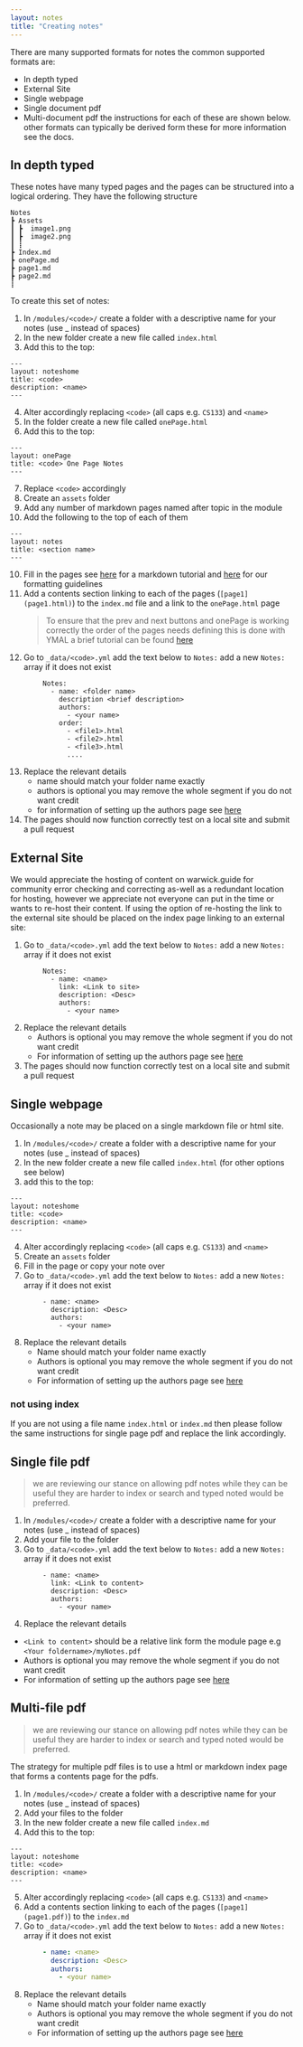 ```yaml
---
layout: notes
title: "Creating notes"
---
```


There are many supported formats for notes the common supported formats are:

- In depth typed
- External Site
- Single webpage
- Single document pdf
- Multi-document pdf
  the instructions for each of these are shown below. other formats can typically be derived form these for more information see the docs.

## In depth typed

These notes have many typed pages and the pages can be structured into a logical ordering. They have the following structure

```
Notes
┣ Assets
┃ ┣  image1.png
┃ ┣  image2.png
┃ ┋
┣ Index.md
┣ onePage.md
┣ page1.md
┣ page2.md
┋
```

To create this set of notes:

1. In `/modules/<code>/` create a folder with a descriptive name for your notes (use \_ instead of spaces)
2. In the new folder create a new file called `index.html`
3. Add this to the top:

```
---
layout: noteshome
title: <code>
description: <name>
---
```

4. Alter accordingly replacing `<code>` (all caps e.g. `CS133`) and `<name>`
5. In the folder create a new file called `onePage.html`
6. Add this to the top:

```
---
layout: onePage
title: <code> One Page Notes
---
```

7. Replace `<code>` accordingly
8. Create an `assets` folder
9. Add any number of markdown pages named after topic in the module
10. Add the following to the top of each of them

```
---
layout: notes
title: <section name>
---
```

10. Fill in the pages see [here]() for a markdown tutorial and [here]() for our formatting guidelines
11. Add a contents section linking to each of the pages (`[page1](page1.html)`) to the `index.md` file and a link to the `onePage.html` page
    > To ensure that the prev and next buttons and onePage is working correctly the order of the pages needs defining this is done with YMAL a brief tutorial can be found [here](https://en.wikipedia.org/wiki/YAML#Basic_components)
12. Go to `_data/<code>.yml` add the text below to `Notes:` add a new `Notes:` array if it does not exist

```
        Notes:
          - name: <folder name>
            description <brief description>
            authors:
              - <your name>
            order:
              - <file1>.html
              - <file2>.html
              - <file3>.html
              ....
```

13. Replace the relevant details
    - name should match your folder name exactly
    - authors is optional you may remove the whole segment if you do not want credit
    - for information of setting up the authors page see [here](contributors.html)
14. The pages should now function correctly test on a local site and submit a pull request

## External Site

We would appreciate the hosting of content on warwick.guide for community error checking and correcting as-well as a redundant location for hosting, however we appreciate not everyone can put in the time or wants to re-host their content. If using the option of re-hosting the link to the external site should be placed on the index page linking to an external site:

1. Go to `_data/<code>.yml` add the text below to `Notes:` add a new `Notes:` array if it does not exist

```
        Notes:
          - name: <name>
            link: <Link to site>
            description: <Desc>
            authors:
              - <your name>
```

2. Replace the relevant details
   - Authors is optional you may remove the whole segment if you do not want credit
   - For information of setting up the authors page see [here](contributors.html)
3. The pages should now function correctly test on a local site and submit a pull request

## Single webpage

Occasionally a note may be placed on a single markdown file or html site.

1. In `/modules/<code>/` create a folder with a descriptive name for your notes (use \_ instead of spaces)
2. In the new folder create a new file called `index.html` (for other options see below)
3. add this to the top:

```
---
layout: noteshome
title: <code>
description: <name>
---
```

4. Alter accordingly replacing `<code>` (all caps e.g. `CS133`) and `<name>`
5. Create an `assets` folder
6. Fill in the page or copy your note over
7. Go to `_data/<code>.yml` add the text below to `Notes:` add a new `Notes:` array if it does not exist

```
        - name: <name>
          description: <Desc>
          authors:
            - <your name>
```

8. Replace the relevant details
   - Name should match your folder name exactly
   - Authors is optional you may remove the whole segment if you do not want credit
   - For information of setting up the authors page see [here](contributors.html)

### not using index

If you are not using a file name `index.html` or `index.md` then please follow the same instructions for single page pdf and replace the link accordingly.

## Single file pdf

> we are reviewing our stance on allowing pdf notes
> while they can be useful they are harder to index or search
> and typed noted would be preferred.

1. In `/modules/<code>/` create a folder with a descriptive name for your notes (use \_ instead of spaces)
2. Add your file to the folder
3. Go to `_data/<code>.yml` add the text below to `Notes:` add a new `Notes:` array if it does not exist

```
        - name: <name>
          link: <Link to content>
          description: <Desc>
          authors:
            - <your name>
```

4. Replace the relevant details

- `<Link to content>` should be a relative link form the module page e.g `<Your foldername>/myNotes.pdf`
- Authors is optional you may remove the whole segment if you do not want credit
- For information of setting up the authors page see [here](contributors.html)

## Multi-file pdf

> we are reviewing our stance on allowing pdf notes
> while they can be useful they are harder to index or search
> and typed noted would be preferred.

The strategy for multiple pdf files is to use a html or markdown index page that forms a contents page for the pdfs.

1. In `/modules/<code>/` create a folder with a descriptive name for your notes (use \_ instead of spaces)
2. Add your files to the folder
3. In the new folder create a new file called `index.md`
4. Add this to the top:

```
---
layout: noteshome
title: <code>
description: <name>
---
```

5. Alter accordingly replacing `<code>` (all caps e.g. `CS133`) and `<name>`
6. Add a contents section linking to each of the pages (`[page1](page1.pdf)`) to the `index.md`
7. Go to `_data/<code>.yml` add the text below to `Notes:` add a new `Notes:` array if it does not exist

```YAML
        - name: <name>
          description: <Desc>
          authors:
            - <your name>
```

8. Replace the relevant details
   - Name should match your folder name exactly
   - Authors is optional you may remove the whole segment if you do not want credit
   - For information of setting up the authors page see [here](contributors.html)
